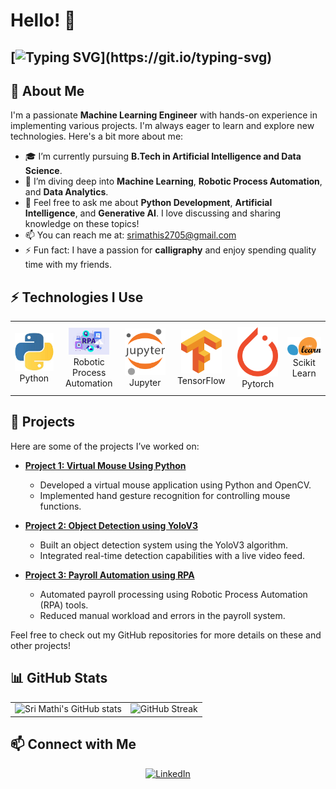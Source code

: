 # Hello! 👋
## [![Typing SVG](https://readme-typing-svg.herokuapp.com?font=Arial&color=000000&lines=Welcome+to+Sri+Mathi+GitHub.;Follow+Me+for+more+updates!!)](https://git.io/typing-svg)

## 🌟 About Me

I'm a passionate **Machine Learning Engineer** with hands-on experience in implementing various projects. I'm always eager to learn and explore new technologies. Here's a bit more about me:

- 🎓 I’m currently pursuing **B.Tech in Artificial Intelligence and Data Science**.
- 🚀 I’m diving deep into **Machine Learning**, **Robotic Process Automation**, and **Data Analytics**.
- 💬 Feel free to ask me about **Python Development**, **Artificial Intelligence**, and **Generative AI**. I love discussing and sharing knowledge on these topics!
- 📫 You can reach me at: [srimathis2705@gmail.com](mailto:srimathis2705@gmail.com)
- ⚡ Fun fact: I have a passion for **calligraphy** and enjoy spending quality time with my friends.

## ⚡ Technologies I Use 

<div align="center">
<table>
    <tr>
        <td align="center" width="140" height="112.43">
            <img src="python.jpeg" width="65px"/><br /> Python
        </td>
        <td align="center" width="140" height="112.43">
            <img src="rpa.png" width="65px"/><br /> Robotic Process Automation
        </td>
        <td align="center" width="140" height="112.43">
            <img src="jupyter.png" width="65px"/><br /> Jupyter
        </td>
        <td align="center" width="140" height="112.43">
            <img src="tensorflow.png" width="65px"/><br /> TensorFlow
        </td>
        <td align="center" width="140" height="112.43">
            <img src="pytorch.png" width="65px"/><br /> Pytorch
        </td>
        <td align="center" width="140" height="112.43">
            <img src="scikitlearn.png" width="65px"/><br /> Scikit Learn
        </td>
    </tr>
</table>
</div>

## 🚀 Projects

Here are some of the projects I’ve worked on:

- **[Project 1: Virtual Mouse Using Python](https://github.com/SriMathi-2705/project1)**
  - Developed a virtual mouse application using Python and OpenCV.
  - Implemented hand gesture recognition for controlling mouse functions.

- **[Project 2: Object Detection using YoloV3](https://github.com/SriMathi-2705/project2)**
  - Built an object detection system using the YoloV3 algorithm.
  - Integrated real-time detection capabilities with a live video feed.

- **[Project 3: Payroll Automation using RPA](https://github.com/SriMathi-2705/project3)**
  - Automated payroll processing using Robotic Process Automation (RPA) tools.
  - Reduced manual workload and errors in the payroll system.

Feel free to check out my GitHub repositories for more details on these and other projects!

## 📊 GitHub Stats

<table align="center">
  <tr>
    <td>
      <img src="https://github-readme-stats.vercel.app/api?username=SriMathi-2705&show_icons=true&theme=radical" alt="Sri Mathi's GitHub stats" />
    </td>
    <td>
      <img src="https://github-readme-streak-stats.herokuapp.com/?user=SriMathi-2705&theme=radical" alt="GitHub Streak" />
    </td>
  </tr>
</table>

## 📫 Connect with Me

<div align="center">
    <a href="https://www.linkedin.com/in/sri-mathi-s-058ba2252/">
        <img src="https://img.shields.io/badge/-LinkedIn-0077B5?logo=linkedin&logoColor=white" alt="LinkedIn"/>
    </a>
</div>
